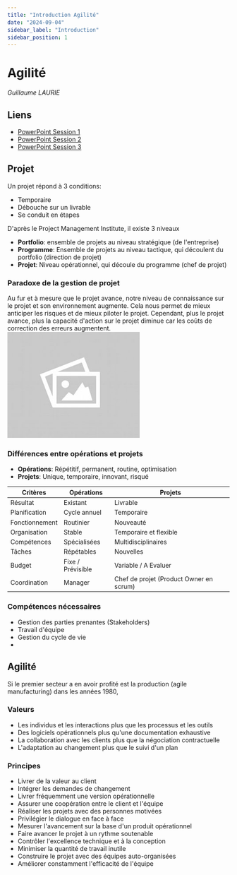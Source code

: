 ```yaml
---
title: "Introduction Agilité"
date: "2024-09-04"
sidebar_label: "Introduction"
sidebar_position: 1
---
```


# Agilité
*Guillaume LAURIE*

## Liens
- [PowerPoint Session 1](./documents/Gestion%20de%20projet_CENTRALE.pptx)
- [PowerPoint Session 2](./documents/Gestion%20de%20projet_CENTRALE_Session2.pptx)
- [PowerPoint Session 3](./documents/Gestion%20de%20projet_CENTRALE_Session3.pptx)

## Projet
Un projet répond à 3 conditions:
- Temporaire
- Débouche sur un livrable
- Se conduit en étapes

D'après le Project Management Institute, il existe 3 niveaux
- **Portfolio**: ensemble de projets au niveau stratégique (de l'entreprise)
- **Programme**: Ensemble de projets au niveau tactique, qui découlent du portfolio (direction de projet)
- **Projet**: Niveau opérationnel, qui découle du programme (chef de projet)

### Paradoxe de la gestion de projet
Au fur et à mesure que le projet avance, notre niveau de connaissance sur le projet et son environnement augmente. Cela nous permet de mieux anticiper les risques et de mieux piloter le projet. Cependant, plus le projet avance, plus la capacité d'action sur le projet diminue car les coûts de correction des erreurs augmentent.\
![Paradoxe de la gestion de projet](./illustrations/todo.jpg)

### Différences entre opérations et projets
- **Opérations**: Répétitif, permanent, routine, optimisation
- **Projets**: Unique, temporaire, innovant, risqué

| Critères | Opérations | Projets |
|----------|------------|---------|
| Résultat | Existant | Livrable |
| Planification | Cycle annuel | Temporaire |
| Fonctionnement | Routinier | Nouveauté |
| Organisation | Stable | Temporaire et flexible |
| Compétences | Spécialisées | Multidisciplinaires |
| Tâches | Répétables | Nouvelles |
| Budget | Fixe / Prévisible | Variable / A Evaluer |
| Coordination | Manager | Chef de projet (Product Owner en scrum) |

### Compétences nécessaires
- Gestion des parties prenantes (Stakeholders)
- Travail d'équipe
- Gestion du cycle de vie
-

## Agilité
Si le premier secteur a en avoir profité est la production (agile manufacturing) dans les années 1980,

### Valeurs
- Les individus et les interactions plus que les processus et les outils
- Des logiciels opérationnels plus qu'une documentation exhaustive
- La collaboration avec les clients plus que la négociation contractuelle
- L'adaptation au changement plus que le suivi d'un plan

### Principes
- Livrer de la valeur au client
- Intégrer les demandes de changement
- Livrer fréquemment une version opérationnelle
- Assurer une coopération entre le client et l'équipe
- Réaliser les projets avec des personnes motivées
- Privilégier le dialogue en face à face
- Mesurer l'avancement sur la base d'un produit opérationnel
- Faire avancer le projet à un rythme soutenable
- Contrôler l'excellence technique et à la conception
- Minimiser la quantité de travail inutile
- Construire le projet avec des équipes auto-organisées
- Améliorer constamment l'efficacité de l'équipe

